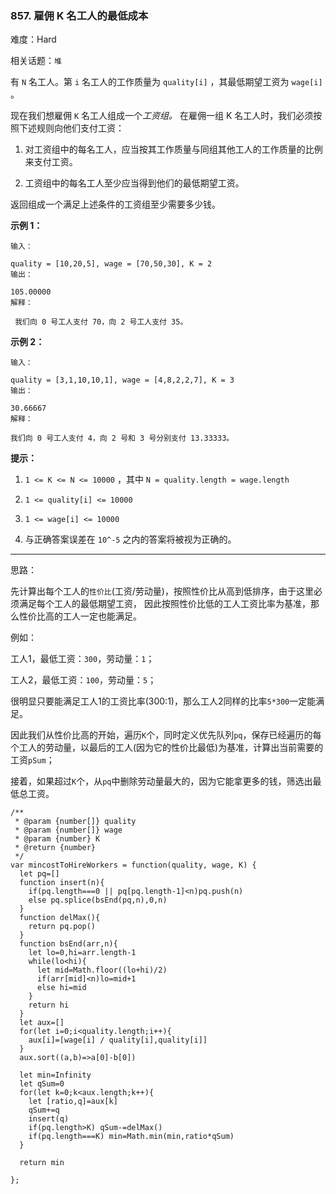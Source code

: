 ### 857. 雇佣 K 名工人的最低成本

难度：Hard

相关话题：`堆`

有  `N` 名工人。第 `i` 名工人的工作质量为 `quality[i]` ，其最低期望工资为 `wage[i]` 。



现在我们想雇佣 `K` 名工人组成一个*工资组。* 在雇佣一组 K 名工人时，我们必须按照下述规则向他们支付工资：




1. 对工资组中的每名工人，应当按其工作质量与同组其他工人的工作质量的比例来支付工资。

2. 工资组中的每名工人至少应当得到他们的最低期望工资。





返回组成一个满足上述条件的工资组至少需要多少钱。












**示例 1：** 



```
输入：

quality = [10,20,5], wage = [70,50,30], K = 2
输出：

105.00000
解释：

 我们向 0 号工人支付 70，向 2 号工人支付 35。
```


**示例 2：** 



```
输入：

quality = [3,1,10,10,1], wage = [4,8,2,2,7], K = 3
输出：

30.66667
解释：

我们向 0 号工人支付 4，向 2 号和 3 号分别支付 13.33333。
```






**提示：** 




1.  `1 <= K <= N <= 10000` ，其中 `N = quality.length = wage.length` 

2.  `1 <= quality[i] <= 10000` 

3.  `1 <= wage[i] <= 10000` 

4. 与正确答案误差在 `10^-5` 之内的答案将被视为正确的。






-----

思路：

先计算出每个工人的`性价比`(工资/劳动量)，按照性价比从高到低排序，由于这里必须满足每个工人的最低期望工资，
因此按照性价比低的工人工资比率为基准，那么性价比高的工人一定也能满足。

例如： 

工人1，最低工资：`300`，劳动量：`1`；

工人2，最低工资：`100`，劳动量：`5`；

很明显只要能满足工人1的工资比率(300:1)，那么工人2同样的比率`5*300`一定能满足。

因此我们从性价比高的开始，遍历`K`个，同时定义优先队列`pq`，保存已经遍历的每个工人的劳动量，以最后的工人(因为它的性价比最低)为基准，计算出当前需要的工资`pSum`；

接着，如果超过`K`个，从`pq`中删除劳动量最大的，因为它能拿更多的钱，筛选出最低总工资。
```
/**
 * @param {number[]} quality
 * @param {number[]} wage
 * @param {number} K
 * @return {number}
 */
var mincostToHireWorkers = function(quality, wage, K) {
  let pq=[]
  function insert(n){
    if(pq.length===0 || pq[pq.length-1]<n)pq.push(n)
    else pq.splice(bsEnd(pq,n),0,n)
  }
  function delMax(){
    return pq.pop()
  }
  function bsEnd(arr,n){
    let lo=0,hi=arr.length-1
    while(lo<hi){
      let mid=Math.floor((lo+hi)/2)
      if(arr[mid]<n)lo=mid+1
      else hi=mid
    }
    return hi
  }
  let aux=[]
  for(let i=0;i<quality.length;i++){
    aux[i]=[wage[i] / quality[i],quality[i]]
  }
  aux.sort((a,b)=>a[0]-b[0])

  let min=Infinity
  let qSum=0
  for(let k=0;k<aux.length;k++){
    let [ratio,q]=aux[k]   
    qSum+=q
    insert(q)
    if(pq.length>K) qSum-=delMax()
    if(pq.length===K) min=Math.min(min,ratio*qSum)
  }

  return min

};
```

